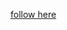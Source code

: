 [follow here](https://www.educative.io/module/page/JZmo10C1BJBQRoYNp/10370001/4832823410425856/5034303178407936)
